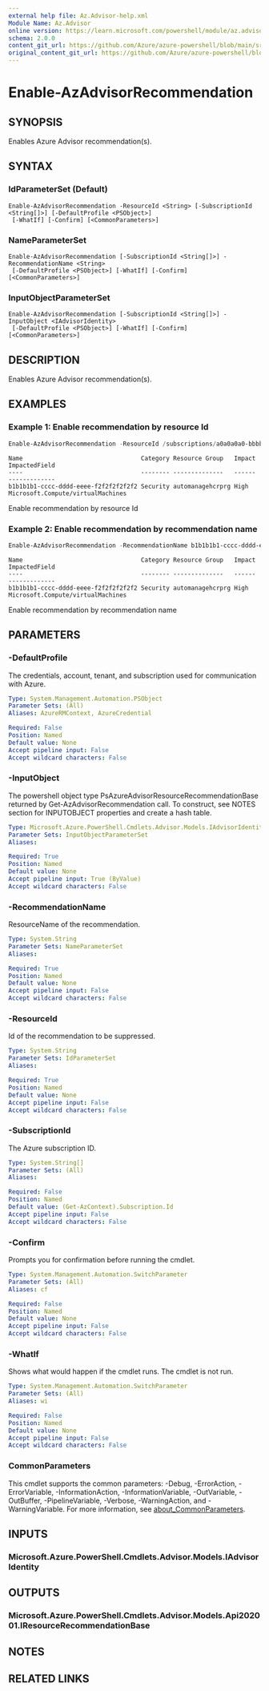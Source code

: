 ```yaml
---
external help file: Az.Advisor-help.xml
Module Name: Az.Advisor
online version: https://learn.microsoft.com/powershell/module/az.advisor/Enable-AzAdvisorRecommendation
schema: 2.0.0
content_git_url: https://github.com/Azure/azure-powershell/blob/main/src/Advisor/Advisor/help/Enable-AzAdvisorRecommendation.md
original_content_git_url: https://github.com/Azure/azure-powershell/blob/main/src/Advisor/Advisor/help/Enable-AzAdvisorRecommendation.md
---
```


# Enable-AzAdvisorRecommendation

## SYNOPSIS
Enables Azure Advisor recommendation(s).

## SYNTAX

### IdParameterSet (Default)
```
Enable-AzAdvisorRecommendation -ResourceId <String> [-SubscriptionId <String[]>] [-DefaultProfile <PSObject>]
 [-WhatIf] [-Confirm] [<CommonParameters>]
```

### NameParameterSet
```
Enable-AzAdvisorRecommendation [-SubscriptionId <String[]>] -RecommendationName <String>
 [-DefaultProfile <PSObject>] [-WhatIf] [-Confirm] [<CommonParameters>]
```

### InputObjectParameterSet
```
Enable-AzAdvisorRecommendation [-SubscriptionId <String[]>] -InputObject <IAdvisorIdentity>
 [-DefaultProfile <PSObject>] [-WhatIf] [-Confirm] [<CommonParameters>]
```

## DESCRIPTION
Enables Azure Advisor recommendation(s).

## EXAMPLES

### Example 1: Enable recommendation by resource Id
```powershell
Enable-AzAdvisorRecommendation -ResourceId /subscriptions/a0a0a0a0-bbbb-cccc-dddd-e1e1e1e1e1e1/resourcegroups/automanagehcrprg/providers/microsoft.compute/virtualmachines/arcbox-capi-mgmt/providers/Microsoft.Advisor/recommendations/b1b1b1b1-cccc-dddd-eeee-f2f2f2f2f2f2
```

```output
Name                                 Category Resource Group   Impact ImpactedField
----                                 -------- --------------   ------ -------------
b1b1b1b1-cccc-dddd-eeee-f2f2f2f2f2f2 Security automanagehcrprg High   Microsoft.Compute/virtualMachines
```

Enable recommendation by resource Id

### Example 2: Enable recommendation by recommendation name
```powershell
Enable-AzAdvisorRecommendation -RecommendationName b1b1b1b1-cccc-dddd-eeee-f2f2f2f2f2f2
```

```output
Name                                 Category Resource Group   Impact ImpactedField
----                                 -------- --------------   ------ -------------
b1b1b1b1-cccc-dddd-eeee-f2f2f2f2f2f2 Security automanagehcrprg High   Microsoft.Compute/virtualMachines
```

Enable recommendation by recommendation name

## PARAMETERS

### -DefaultProfile
The credentials, account, tenant, and subscription used for communication with Azure.

```yaml
Type: System.Management.Automation.PSObject
Parameter Sets: (All)
Aliases: AzureRMContext, AzureCredential

Required: False
Position: Named
Default value: None
Accept pipeline input: False
Accept wildcard characters: False
```

### -InputObject
The powershell object type PsAzureAdvisorResourceRecommendationBase returned by Get-AzAdvisorRecommendation call.
To construct, see NOTES section for INPUTOBJECT properties and create a hash table.

```yaml
Type: Microsoft.Azure.PowerShell.Cmdlets.Advisor.Models.IAdvisorIdentity
Parameter Sets: InputObjectParameterSet
Aliases:

Required: True
Position: Named
Default value: None
Accept pipeline input: True (ByValue)
Accept wildcard characters: False
```

### -RecommendationName
ResourceName of the recommendation.

```yaml
Type: System.String
Parameter Sets: NameParameterSet
Aliases:

Required: True
Position: Named
Default value: None
Accept pipeline input: False
Accept wildcard characters: False
```

### -ResourceId
Id of the recommendation to be suppressed.

```yaml
Type: System.String
Parameter Sets: IdParameterSet
Aliases:

Required: True
Position: Named
Default value: None
Accept pipeline input: False
Accept wildcard characters: False
```

### -SubscriptionId
The Azure subscription ID.

```yaml
Type: System.String[]
Parameter Sets: (All)
Aliases:

Required: False
Position: Named
Default value: (Get-AzContext).Subscription.Id
Accept pipeline input: False
Accept wildcard characters: False
```

### -Confirm
Prompts you for confirmation before running the cmdlet.

```yaml
Type: System.Management.Automation.SwitchParameter
Parameter Sets: (All)
Aliases: cf

Required: False
Position: Named
Default value: None
Accept pipeline input: False
Accept wildcard characters: False
```

### -WhatIf
Shows what would happen if the cmdlet runs.
The cmdlet is not run.

```yaml
Type: System.Management.Automation.SwitchParameter
Parameter Sets: (All)
Aliases: wi

Required: False
Position: Named
Default value: None
Accept pipeline input: False
Accept wildcard characters: False
```

### CommonParameters
This cmdlet supports the common parameters: -Debug, -ErrorAction, -ErrorVariable, -InformationAction, -InformationVariable, -OutVariable, -OutBuffer, -PipelineVariable, -Verbose, -WarningAction, and -WarningVariable. For more information, see [about_CommonParameters](http://go.microsoft.com/fwlink/?LinkID=113216).

## INPUTS

### Microsoft.Azure.PowerShell.Cmdlets.Advisor.Models.IAdvisorIdentity

## OUTPUTS

### Microsoft.Azure.PowerShell.Cmdlets.Advisor.Models.Api202001.IResourceRecommendationBase

## NOTES

## RELATED LINKS
